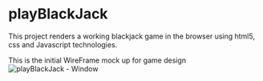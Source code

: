 # playBlackJack
This project renders a working blackjack game in the browser using html5, css and Javascript technologies.

This is the initial WireFrame mock up for game design
![playBlackJack - Window](https://user-images.githubusercontent.com/73343168/99282705-a85ded80-27f9-11eb-9987-3017387679bb.png)
